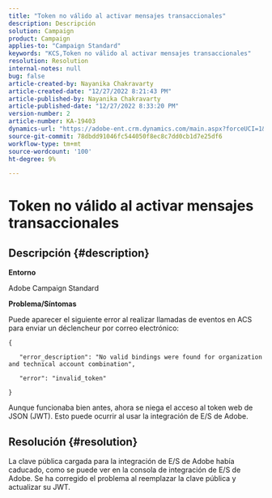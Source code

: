 ```yaml
---
title: "Token no válido al activar mensajes transaccionales"
description: Descripción
solution: Campaign
product: Campaign
applies-to: "Campaign Standard"
keywords: "KCS,Token no válido al activar mensajes transaccionales"
resolution: Resolution
internal-notes: null
bug: false
article-created-by: Nayanika Chakravarty
article-created-date: "12/27/2022 8:21:43 PM"
article-published-by: Nayanika Chakravarty
article-published-date: "12/27/2022 8:33:20 PM"
version-number: 2
article-number: KA-19403
dynamics-url: "https://adobe-ent.crm.dynamics.com/main.aspx?forceUCI=1&pagetype=entityrecord&etn=knowledgearticle&id=25605110-2486-ed11-81ac-6045bd006079"
source-git-commit: 78dbdd91046fc544050f8ec8c7dd0cb1d7e25df6
workflow-type: tm+mt
source-wordcount: '100'
ht-degree: 9%

---
```


# Token no válido al activar mensajes transaccionales

## Descripción {#description}


<b>Entorno</b>

Adobe Campaign Standard

<b>Problema/Síntomas</b>

Puede aparecer el siguiente error al realizar llamadas de eventos en ACS para enviar un déclencheur por correo electrónico:




```
{
```




`   "error_description": "No valid bindings were found for organization and technical account combination",`

`   "error": "invalid_token"`

`}`



Aunque funcionaba bien antes, ahora se niega el acceso al token web de JSON (JWT). Esto puede ocurrir al usar la integración de E/S de Adobe.


## Resolución {#resolution}


La clave pública cargada para la integración de E/S de Adobe había caducado, como se puede ver en la consola de integración de E/S de Adobe. Se ha corregido el problema al reemplazar la clave pública y actualizar su JWT.
